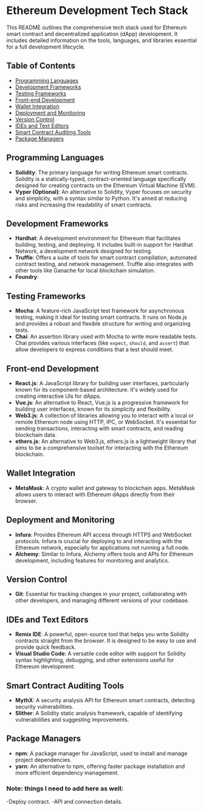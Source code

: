 # Ethereum Development Tech Stack

This README outlines the comprehensive tech stack used for Ethereum smart contract and decentralized application (dApp) development. It includes detailed information on the tools, languages, and libraries essential for a full development lifecycle.

## Table of Contents
- [Programming Languages](#programming-languages)
- [Development Frameworks](#development-frameworks)
- [Testing Frameworks](#testing-frameworks)
- [Front-end Development](#front-end-development)
- [Wallet Integration](#wallet-integration)
- [Deployment and Monitoring](#deployment-and-monitoring)
- [Version Control](#version-control)
- [IDEs and Text Editors](#ides-and-text-editors)
- [Smart Contract Auditing Tools](#smart-contract-auditing-tools)
- [Package Managers](#package-managers)

## Programming Languages
- **Solidity**: The primary language for writing Ethereum smart contracts. Solidity is a statically-typed, contract-oriented language specifically designed for creating contracts on the Ethereum Virtual Machine (EVM).
- **Vyper (Optional)**: An alternative to Solidity, Vyper focuses on security and simplicity, with a syntax similar to Python. It's aimed at reducing risks and increasing the readability of smart contracts.

## Development Frameworks
- **Hardhat**: A development environment for Ethereum that facilitates building, testing, and deploying. It includes built-in support for Hardhat Network, a development network designed for testing.
- **Truffle**: Offers a suite of tools for smart contract compilation, automated contract testing, and network management. Truffle also integrates with other tools like Ganache for local blockchain simulation.
- **Foundry**:

## Testing Frameworks
- **Mocha**: A feature-rich JavaScript test framework for asynchronous testing, making it ideal for testing smart contracts. It runs on Node.js and provides a robust and flexible structure for writing and organizing tests.
- **Chai**: An assertion library used with Mocha to write more readable tests. Chai provides various interfaces (like `expect`, `should`, and `assert`) that allow developers to express conditions that a test should meet.

## Front-end Development
- **React.js**: A JavaScript library for building user interfaces, particularly known for its component-based architecture. It's widely used for creating interactive UIs for dApps.
- **Vue.js**: An alternative to React, Vue.js is a progressive framework for building user interfaces, known for its simplicity and flexibility.
- **Web3.js**: A collection of libraries allowing you to interact with a local or remote Ethereum node using HTTP, IPC, or WebSocket. It's essential for sending transactions, interacting with smart contracts, and reading blockchain data.
- **ethers.js**: An alternative to Web3.js, ethers.js is a lightweight library that aims to be a comprehensive toolset for interacting with the Ethereum blockchain.

## Wallet Integration
- **MetaMask**: A crypto wallet and gateway to blockchain apps. MetaMask allows users to interact with Ethereum dApps directly from their browser.

## Deployment and Monitoring
- **Infura**: Provides Ethereum API access through HTTPS and WebSocket protocols. Infura is crucial for deploying to and interacting with the Ethereum network, especially for applications not running a full node.
- **Alchemy**: Similar to Infura, Alchemy offers tools and APIs for Ethereum development, including features for monitoring and analytics.

## Version Control
- **Git**: Essential for tracking changes in your project, collaborating with other developers, and managing different versions of your codebase.

## IDEs and Text Editors
- **Remix IDE**: A powerful, open-source tool that helps you write Solidity contracts straight from the browser. It is designed to be easy to use and provide quick feedback.
- **Visual Studio Code**: A versatile code editor with support for Solidity syntax highlighting, debugging, and other extensions useful for Ethereum development.

## Smart Contract Auditing Tools
- **MythX**: A security analysis API for Ethereum smart contracts, detecting security vulnerabilities.
- **Slither**: A Solidity static analysis framework, capable of identifying vulnerabilities and suggesting improvements.

## Package Managers
- **npm**: A package manager for JavaScript, used to install and manage project dependencies.
- **yarn**: An alternative to npm, offering faster package installation and more efficient dependency management.


### Note: things I need to add here as well:

-Deploy contract.
-API and connection details.
